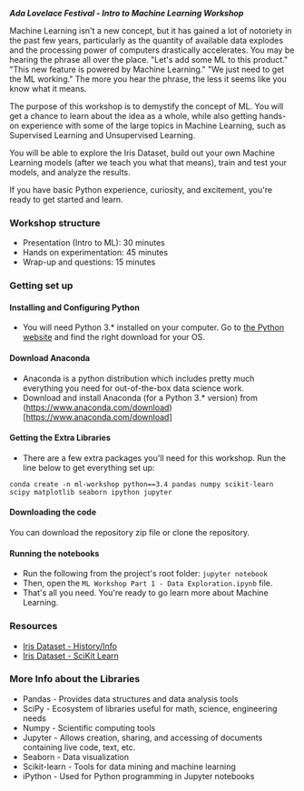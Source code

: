 ***Ada Lovelace Festival - Intro to Machine Learning Workshop***

Machine Learning isn't a new concept, but it has gained a lot of notoriety in the past few years, particularly as the quantity of available data explodes and the processing power of computers drastically accelerates. You may be hearing the phrase all over the place. "Let's add some ML to this product." "This new feature is powered by Machine Learning." "We just need to get the ML working." The more you hear the phrase, the less it seems like you know what it means.

The purpose of this workshop is to demystify the concept of ML. You will get a chance to learn about the idea as a whole, while also getting hands-on experience with some of the large topics in Machine Learning, such as Supervised Learning and Unsupervised Learning.

You will be able to explore the Iris Dataset, build out your own Machine Learning models (after we teach you what that means), train and test your models, and analyze the results.

If you have basic Python experience, curiosity, and excitement, you're ready to get started and learn.

### Workshop structure
* Presentation (Intro to ML): 30 minutes
* Hands on experimentation: 45 minutes
* Wrap-up and questions: 15 minutes

### Getting set up

#### Installing and Configuring Python
* You will need Python 3.* installed on your computer. Go to [the Python website](https://www.python.org/downloads) and find the right download for your OS.

#### Download Anaconda
* Anaconda is a python distribution which includes pretty much everything you need for out-of-the-box data science work.
* Download and install Anaconda (for a Python 3.* version) from (https://www.anaconda.com/download)[https://www.anaconda.com/download]

#### Getting the Extra Libraries
* There are a few extra packages you'll need for this workshop. Run the line below to get everything set up:

```
conda create -n ml-workshop python==3.4 pandas numpy scikit-learn scipy matplotlib seaborn ipython jupyter
```

#### Downloading the code
You can download the repository zip file or clone the repository.

#### Running the notebooks
* Run the following from the project's root folder:
`jupyter notebook`
* Then, open the `ML Workshop Part 1 - Data Exploration.ipynb` file.
* That's all you need. You're ready to go learn more about Machine Learning.

### Resources
* [Iris Dataset - History/Info](https://en.wikipedia.org/wiki/Iris_flower_data_set)
* [Iris Dataset - SciKit Learn](http://scikit-learn.org/stable/auto_examples/datasets/plot_iris_dataset.html)

### More Info about the Libraries
* Pandas - Provides data structures and data analysis tools
* SciPy - Ecosystem of libraries useful for math, science, engineering needs
* Numpy - Scientific computing tools
* Jupyter - Allows creation, sharing, and accessing of documents containing live code, text, etc.
* Seaborn - Data visualization
* Scikit-learn - Tools for data mining and machine learning
* iPython - Used for Python programming in Jupyter notebooks
